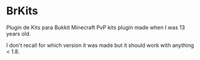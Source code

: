 # BrKits
Plugin de Kits para Bukkit
Minecraft PvP kits plugin made when I was 13 years old.

I don't recall for which version it was made but it should work with anything < 1.8.
